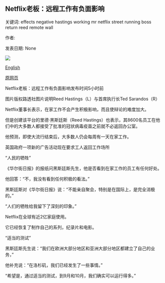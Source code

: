 ## Netflix老板：远程工作有负面影响

关键词: effects negative hastings working mr netflix street running boss return reed remote wall

作者: 

发表日期: None

![](https://ichef.bbci.co.uk/news/1024/branded_news/2D11/production/_114273511_whatsubject.jpg)

[English](Netflix%20boss%3A%20Remote%20working%20has%20negative%20effects.md)

[原网页](https://www.bbc.com/news/technology-54063648)

Netflix老板：远程工作有负面影响发布时间5小时前

图片版权路透社图片说明Reed Hastings（L）与首席执行长Ted Sarandos（R）

Netflix董事长表示，在家工作不会产生积极影响，而且使辩论的难度加大。

但是创建该平台的里德·黑斯廷斯（Reed Hastings）也表示，其8600名员工在他们中的大多数人都接受了批准的冠状病毒疫苗之前就不必返回办公室。

他预测，即使大流行结束后，大多数人仍会每周有一天在家工作。

英国政府一项新的广告活动现在要求工人返回工作场所

“人民的牺牲”

《华尔街日报》的报纸问黑斯廷斯先生，他是否看到在家工作的员工有任何好处。

他回答：“不，我没有看到任何积极的看法。”

黑斯廷斯对《华尔街日报》说：“不能亲自聚会，特别是在国际上，是完全消极的。”

“人们的牺牲给我留下了深刻的印象。”

Netflix在全球有近2亿家庭使用。

它已经恢复了制作自己的系列，纪录片和电影。

“适当的测试”

黑斯廷斯先生说：“我们在欧洲大部分地区和亚洲大部分地区都建立了自己的业务，”

他补充说：“在洛杉矶，我们已经发生了一些事情。”

“希望是，通过适当的测试，到9月和10月，我们确实可以运行得多。”